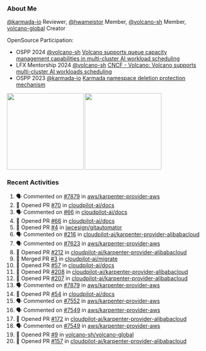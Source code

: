### About Me
[@karmada-io](https://github.com/karmada-io) Reviewer, [@hwameistor](https://github.com/hwameistor) Member, [@volcano-sh](https://github.com/volcano-sh) Member, [volcano-global](https://github.com/volcano-sh/volcano-global) Creator

OpenSource Participation:
- OSPP 2024 [@volcano-sh](https://github.com/volcano-sh) [Volcano supports queue capacity management capabilities in multi-cluster AI workload scheduling](https://summer-ospp.ac.cn/org/prodetail/243ba0505?list=org&navpage=org)
- LFX Mentorship 2024 [@volcano-sh](https://github.com/volcano-sh) [CNCF - Volcano: Volcano supports multi-cluster AI workloads scheduling](https://mentorship.lfx.linuxfoundation.org/project/132a4971-6969-4ca6-a695-783ece3ac768)
- OSPP 2023 [@karmada-io](https://github.com/karmada-io) [Karmada namespace deletion protection mechanism](https://summer-ospp.ac.cn/2023/org/prodetail/235c40372?lang=en&list=pro)

<div style="display: flex; gap: 3px;">
  <img height="200px" src="https://github-readme-stats.vercel.app/api?username=Vacant2333&show_icons=true&theme=flag-india&count_private=true&hide_rank=true&include_all_commits=true">
  <img height="200px" src="https://github-readme-stats.vercel.app/api/top-langs/?username=Vacant2333&layout=donut">
</div>

### Recent Activities
<!--START_SECTION:activity-->
1. 🗣 Commented on [#7879](https://github.com/aws/karpenter-provider-aws/pull/7879#issuecomment-2853121701) in [aws/karpenter-provider-aws](https://github.com/aws/karpenter-provider-aws)
2. 💪 Opened PR [#70](https://github.com/cloudpilot-ai/docs/pull/70) in [cloudpilot-ai/docs](https://github.com/cloudpilot-ai/docs)
3. 🗣 Commented on [#66](https://github.com/cloudpilot-ai/docs/pull/66#issuecomment-2834125192) in [cloudpilot-ai/docs](https://github.com/cloudpilot-ai/docs)
4. 💪 Opened PR [#66](https://github.com/cloudpilot-ai/docs/pull/66) in [cloudpilot-ai/docs](https://github.com/cloudpilot-ai/docs)
5. 💪 Opened PR [#4](https://github.com/jwcesign/gitautomator/pull/4) in [jwcesign/gitautomator](https://github.com/jwcesign/gitautomator)
6. 🗣 Commented on [#216](https://github.com/cloudpilot-ai/karpenter-provider-alibabacloud/pull/216#issuecomment-2785359491) in [cloudpilot-ai/karpenter-provider-alibabacloud](https://github.com/cloudpilot-ai/karpenter-provider-alibabacloud)
7. 🗣 Commented on [#7623](https://github.com/aws/karpenter-provider-aws/pull/7623#issuecomment-2785173652) in [aws/karpenter-provider-aws](https://github.com/aws/karpenter-provider-aws)
8. 💪 Opened PR [#212](https://github.com/cloudpilot-ai/karpenter-provider-alibabacloud/pull/212) in [cloudpilot-ai/karpenter-provider-alibabacloud](https://github.com/cloudpilot-ai/karpenter-provider-alibabacloud)
9. 🎉 Merged PR [#3](https://github.com/cloudpilot-ai/migrate/pull/3) in [cloudpilot-ai/migrate](https://github.com/cloudpilot-ai/migrate)
10. 💪 Opened PR [#57](https://github.com/cloudpilot-ai/docs/pull/57) in [cloudpilot-ai/docs](https://github.com/cloudpilot-ai/docs)
11. 💪 Opened PR [#208](https://github.com/cloudpilot-ai/karpenter-provider-alibabacloud/pull/208) in [cloudpilot-ai/karpenter-provider-alibabacloud](https://github.com/cloudpilot-ai/karpenter-provider-alibabacloud)
12. 💪 Opened PR [#207](https://github.com/cloudpilot-ai/karpenter-provider-alibabacloud/pull/207) in [cloudpilot-ai/karpenter-provider-alibabacloud](https://github.com/cloudpilot-ai/karpenter-provider-alibabacloud)
13. 🗣 Commented on [#7879](https://github.com/aws/karpenter-provider-aws/pull/7879#issuecomment-2738878142) in [aws/karpenter-provider-aws](https://github.com/aws/karpenter-provider-aws)
14. 💪 Opened PR [#54](https://github.com/cloudpilot-ai/docs/pull/54) in [cloudpilot-ai/docs](https://github.com/cloudpilot-ai/docs)
15. 🗣 Commented on [#7552](https://github.com/aws/karpenter-provider-aws/pull/7552#issuecomment-2568633275) in [aws/karpenter-provider-aws](https://github.com/aws/karpenter-provider-aws)
16. 🗣 Commented on [#7549](https://github.com/aws/karpenter-provider-aws/pull/7549#issuecomment-2568632718) in [aws/karpenter-provider-aws](https://github.com/aws/karpenter-provider-aws)
17. 💪 Opened PR [#172](https://github.com/cloudpilot-ai/karpenter-provider-alibabacloud/pull/172) in [cloudpilot-ai/karpenter-provider-alibabacloud](https://github.com/cloudpilot-ai/karpenter-provider-alibabacloud)
18. 🗣 Commented on [#7549](https://github.com/aws/karpenter-provider-aws/pull/7549#issuecomment-2558481490) in [aws/karpenter-provider-aws](https://github.com/aws/karpenter-provider-aws)
19. 💪 Opened PR [#9](https://github.com/volcano-sh/volcano-global/pull/9) in [volcano-sh/volcano-global](https://github.com/volcano-sh/volcano-global)
20. 💪 Opened PR [#157](https://github.com/cloudpilot-ai/karpenter-provider-alibabacloud/pull/157) in [cloudpilot-ai/karpenter-provider-alibabacloud](https://github.com/cloudpilot-ai/karpenter-provider-alibabacloud)
<!--END_SECTION:activity-->
